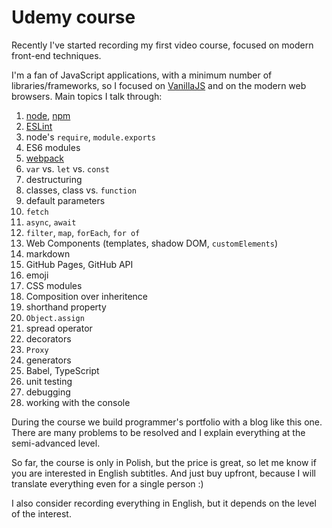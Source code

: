 # Udemy course

Recently I've started recording my first video course, focused on modern front-end techniques.

I'm a fan of JavaScript applications, with a minimum number of libraries/frameworks, so I focused on [VanillaJS](http://vanilla-js.com/) and on the modern web browsers. Main topics I talk through:
1. [node](https://nodejs.org/en/), [npm](https://www.npmjs.com/)
1. [ESLint](https://eslint.org/)
1. node's `require`, `module.exports`
1. ES6 modules
1. [webpack](https://webpack.js.org/)
1. `var` vs. `let` vs. `const`
1. destructuring
1. classes, class vs. `function`
1. default parameters
1. `fetch`
1. `async`, `await`
1. `filter`, `map`, `forEach`, `for of`
1. Web Components (templates, shadow DOM, `customElements`)
1. markdown
1. GitHub Pages, GitHub API
1. emoji
1. CSS modules
1. Composition over inheritence
1. shorthand property
1. `Object.assign`
1. spread operator
1. decorators
1. `Proxy`
1. generators
1. Babel, TypeScript
1. unit testing
1. debugging
1. working with the console

During the course we build programmer's portfolio with a blog like this one. There are many problems to be resolved and I explain everything at the semi-advanced level.

So far, the course is only in Polish, but the price is great, so let me know if you are interested in English subtitles. And just buy upfront, because I will translate everything even for a single person :)

I also consider recording everything in English, but it depends on the level of the interest.
